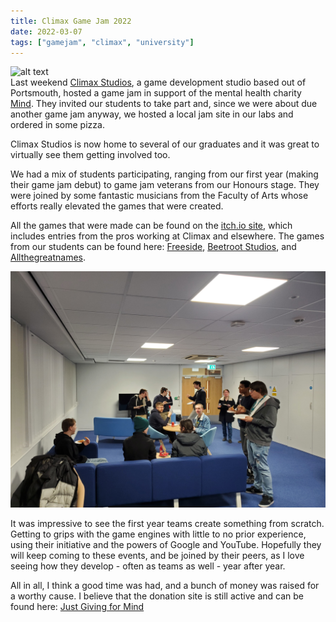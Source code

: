 ```yaml
---
title: Climax Game Jam 2022
date: 2022-03-07
tags: ["gamejam", "climax", "university"]
---
```


![alt text](/img/post_images/20220305_181239.jpg "Pizza")
<br/>
Last weekend [Climax Studios](https://www.climaxstudios.com/#aboutus), a game development studio based out of Portsmouth, hosted a game jam in support of the mental health charity [Mind](https://www.mind.org.uk/). They invited our students to take part and, since we were about due another game jam anyway, we hosted a local jam site in our labs and ordered in some pizza.

<!--more-->

Climax Studios is now home to several of our graduates and it was great to virtually see them getting involved too.

We had a mix of students participating, ranging from our first year (making their game jam debut) to game jam veterans from our Honours stage. They were joined by some fantastic musicians from the Faculty of Arts whose efforts really elevated the games that were created.

All the games that were made can be found on the [itch.io site](https://itch.io/jam/climax-game-jam), which includes entries from the pros working at Climax and elsewhere. The games from our students can be found here: [Freeside](https://itch.io/jam/climax-game-jam/rate/1430692), [Beetroot Studios](https://itch.io/jam/climax-game-jam/rate/1430689), and [Allthegreatnames](https://itch.io/jam/climax-game-jam/rate/1430823). 

![alt text](/img/post_images/20220305_181254.jpg "Taking a break")

It was impressive to see the first year teams create something from scratch. Getting to grips with the game engines with little to no prior experience, using their initiative and the powers of Google and YouTube. Hopefully they will keep coming to these events, and be joined by their peers, as I love seeing how they develop - often as teams as well - year after year.

All in all, I think a good time was had, and a bunch of money was raised for a worthy cause. I believe that the donation site is still active and can be found here: [Just Giving for Mind](https://live.justgiving.com/pages/donate/462c34d4-fca3-4f10-8253-2e0097862390)
